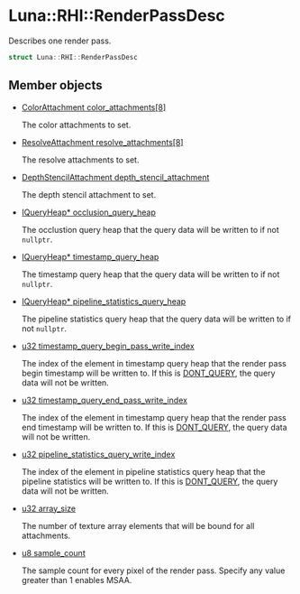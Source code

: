 # Luna::RHI::RenderPassDesc
Describes one render pass. 

```c++
struct Luna::RHI::RenderPassDesc
```

## Member objects
* [ColorAttachment color_attachments[8]](struct_luna_1_1_r_h_i_1_1_render_pass_desc_1a01b3edfee2e9159bc4e60cefe47f156d.md)

    The color attachments to set. 

* [ResolveAttachment resolve_attachments[8]](struct_luna_1_1_r_h_i_1_1_render_pass_desc_1a73a66bc0f6690718651e0fd15f564695.md)

    The resolve attachments to set. 

* [DepthStencilAttachment depth_stencil_attachment](struct_luna_1_1_r_h_i_1_1_render_pass_desc_1acab1761cc576caca240185f4745745f7.md)

    The depth stencil attachment to set. 

* [IQueryHeap* occlusion_query_heap](struct_luna_1_1_r_h_i_1_1_render_pass_desc_1aa307149bdc7aa7a50da9ad2a84931830.md)

    The occlustion query heap that the query data will be written to if not `nullptr`. 

* [IQueryHeap* timestamp_query_heap](struct_luna_1_1_r_h_i_1_1_render_pass_desc_1ad8f257d32b9f8609cae0973c09b61dfc.md)

    The timestamp query heap that the query data will be written to if not `nullptr`. 

* [IQueryHeap* pipeline_statistics_query_heap](struct_luna_1_1_r_h_i_1_1_render_pass_desc_1af73b3b78911a849e97de8795f33476a3.md)

    The pipeline statistics query heap that the query data will be written to if not `nullptr`. 

* [u32 timestamp_query_begin_pass_write_index](struct_luna_1_1_r_h_i_1_1_render_pass_desc_1abdce645223cefbb19c950af746cbd2eb.md)

    The index of the element in timestamp query heap that the render pass begin timestamp will be written to. If this is [DONT_QUERY](group___r_h_i_1ga2d53aab2964919c53d15e5769fb6dd63.md), the query data will not be written. 

* [u32 timestamp_query_end_pass_write_index](struct_luna_1_1_r_h_i_1_1_render_pass_desc_1a8852fe8f6016604273236959c8f2af78.md)

    The index of the element in timestamp query heap that the render pass end timestamp will be written to. If this is [DONT_QUERY](group___r_h_i_1ga2d53aab2964919c53d15e5769fb6dd63.md), the query data will not be written. 

* [u32 pipeline_statistics_query_write_index](struct_luna_1_1_r_h_i_1_1_render_pass_desc_1aab659b8951b9eea11f8ec237e202aaf1.md)

    The index of the element in pipeline statistics query heap that the pipeline statistics will be written to. If this is [DONT_QUERY](group___r_h_i_1ga2d53aab2964919c53d15e5769fb6dd63.md), the query data will not be written. 

* [u32 array_size](struct_luna_1_1_r_h_i_1_1_render_pass_desc_1acdbb4e4a711c816c1e63fcb9ece8f73c.md)

    The number of texture array elements that will be bound for all attachments. 

* [u8 sample_count](struct_luna_1_1_r_h_i_1_1_render_pass_desc_1a344a0db2b0250fb750c41b09a5b2c02c.md)

    The sample count for every pixel of the render pass. Specify any value greater than 1 enables MSAA. 

